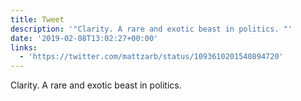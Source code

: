 ```yaml
---
title: Tweet
description: '"Clarity. A rare and exotic beast in politics. "'
date: '2019-02-08T13:02:27+00:00'
links:
  - 'https://twitter.com/mattzarb/status/1093610201540894720'
---
```

Clarity. A rare and exotic beast in politics. 
